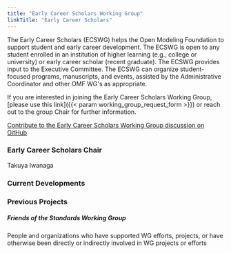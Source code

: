 ```yaml
---
title: "Early Career Scholars Working Group"
linkTitle: "Early Career Scholars"
---
```

The Early Career Scholars (ECSWG) helps the Open Modeling Foundation to support student and early career development. The ECSWG is
open to any student enrolled in an institution of higher learning (e.g., college or university) or early career scholar (recent graduate).
The ECSWG provides input to the Executive Committee. The ECSWG can organize student-focused programs, manuscripts, and events, assisted by the Administrative Coordinator and other OMF WG's as appropriate. 

If you are interested in joining the Early Career Scholars Working Group, [please use this link]({{< param working_group_request_form >}}) or reach out to the group Chair for further information.

[Contribute to the Early Career Scholars Working Group discussion on GitHub](https://github.com/openmodelingfoundation/openmodelingfoundation.github.io/discussions/categories/early-career-scholars)

### **Early Career Scholars Chair**
Takuya Iwanaga


### **Current Developments**

### **Previous Projects**


##### **Friends of the Standards Working Group**

People and organizations who have supported WG efforts, projects, or have otherwise been directly or indirectly involved in WG projects or efforts